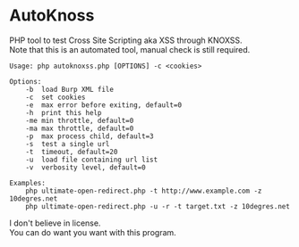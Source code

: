 # AutoKnoss
PHP tool to test Cross Site Scripting aka XSS through KNOXSS.  
Note that this is an automated tool, manual check is still required.  

```
Usage: php autoknoxss.php [OPTIONS] -c <cookies>

Options:
	-b	load Burp XML file
	-c	set cookies
	-e	max error before exiting, default=0
	-h	print this help
	-me	min throttle, default=0
	-ma	max throttle, default=0
	-p	max process child, default=3
	-s	test a single url
	-t	timeout, default=20
	-u	load file containing url list
	-v	verbosity level, default=0

Examples:
	php ultimate-open-redirect.php -t http://www.example.com -z 10degres.net
	php ultimate-open-redirect.php -u -r -t target.txt -z 10degres.net
```

I don't believe in license.  
You can do want you want with this program.  
